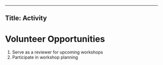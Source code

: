 ----
Title: Activity
---

# Volunteer Opportunities

1. Serve as a reviewer for upcoming workshops
2. Participate in workshop planning
